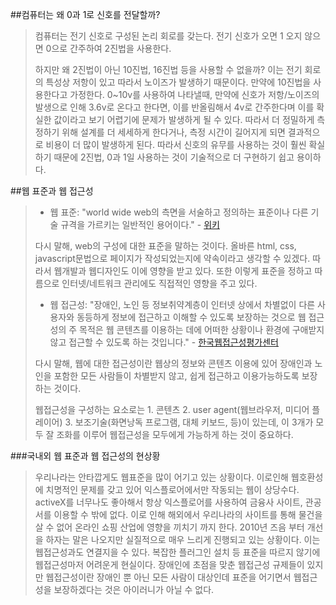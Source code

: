 ##컴퓨터는 왜 0과 1로 신호를 전달할까? 
>컴퓨터는 전기 신호로 구성된 논리 회로를 갖는다. 전기 신호가 오면 1 오지 않으면 0으로 간주하여 2진법을 사용한다. 
>
>하지만 왜 2진법이 아닌 10진법, 16진법 등을 사용할 수 없을까?
>이는 전기 회로의 특성상 저항이 있고 따라서 노이즈가 발생하기 때문이다. 만약에 10진법을 사용한다고 가정한다. 0~10v를 사용하여 나타낼때, 만약에 신호가 저항/노이즈의 발생으로 인해 3.6v로 온다고 한다면, 이를 반올림해서 4v로 간주한다며 이를 확실한 값이라고 보기 어렵기에 문제가 발생하게 될 수 있다. 따라서 더 정밀하게 측정하기 위해 설계를 더 세세하게 한다거나, 측정 시간이 길어지게 되면 결과적으로 비용이 더 많이 발생하게 된다. 따라서 신호의 유무를 사용하는 것이 훨씬 확실하기 때문에 2진법, 0과 1일 사용하는 것이 기술적으로 더 구현하기 쉽고 용이하다. 



##웹 표준과 웹 접근성
>- 웹 표준: "world wide web의 측면을 서술하고 정의하는 표준이나 다른 기술 규격을 가르키는 일반적인 용어이다." - [위키](https://ko.wikipedia.org/wiki/%EC%9B%B9_%ED%91%9C%EC%A4%80)
>
> 다시 말해, web의 구성에 대한 표준을 말하는 것이다. 올바른 html, css, javascript문법으로 페이지가 작성되었는지에 약속이라고 생각할 수 있겠다. 따라서 웹개발과 웹디자인도 이에 영향을 받고 있다. 또한 이렇게 표준을 정하고 따름으로 인터넷/네트워크 관리에도 직접적인 영향을 주고 있다.
> 
>- 웹 접근성: "장애인, 노인 등 정보취약계층이 인터넷 상에서 차별없이 다른 사용자와 동등하게 정보에 접근하고 이해할 수 있도록 보장하는 것으로 웹 접근성의 주 목적은 웹 콘텐츠를 이용하는 데에 어떠한 상황이나 환경에 구애받지 않고 접근할 수 있도록 하는 것입니다." - [한국웹접근성평가센터](http://www.kwacc.or.kr/WebAccessibility/Definition)
>
> 다시 말해, 웹에 대한 접근성이란 웹상의 정보와 콘텐츠 이용에 있어 장애인과 노인을 포함한 모든 사람들이 차별받지 않고, 쉽게 접근하고 이용가능하도록 보장하는 것이다. 
> 
> 웹접근성을 구성하는 요소로는 1. 콘텐츠 2. user agent(웹브라우저, 미디어 플레이어)  3. 보조기술(화면낭독 프로그램, 대체 키보드, 등)이 있는데, 이 3개가 모두 잘 조화를 이루어 웹접근성을 모두에게 가능하게 하는 것이 중요하다. 

###국내외 웹 표준과 웹 접근성의 현상황
> 우리나라는 안타깝게도 웹표준을 많이 어기고 있는 상황이다. 이로인해 웹호환성에 치명적인 문제를 갖고 있어 익스플로어에서만 작동되는 웹이 상당수다. activeX를 너무나도 좋아해서 항상 익스플로어를 사용하여 금융사 사이트, 관공서를 이용할 수 밖에 없다. 이로 인해 해외에서 우리나라의 사이트를 통해 물건을 살 수 없어 온라인 쇼핑 산업에 영향을 끼치기 까지 한다.  2010년 즈음 부터 개선을 하자는 말은 나오지만 실질적으로 매우 느리게 진행되고 있는 상황이다. 
> 이는 웹접근성과도 연결지을 수 있다. 복잡한 플러그인 설치 등 표준을 따르지 않기에 웹접근성마저 어려운게 현실이다. 장애인에 초점을 맞춘 웹접근성 규제들이 있지만 웹접근성이란 장애인 뿐 아닌 모든 사람이 대상인데 표준을 어기면서 웹접근성을 보장하겠다는 것은 아이러니가 아닐 수 없다. 









